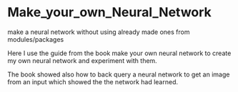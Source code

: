 # Make_your_own_Neural_Network
make a neural network without using already made ones from modules/packages

Here I use the guide from the book make your own neural network to create my own neural network and experiment with them.

The book showed also how to back query a neural network to get an image from an input which showed the the network had learned.
